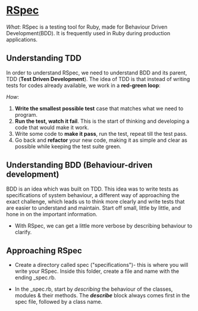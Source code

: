 # [RSpec](https://semaphoreci.com/community/tutorials/getting-started-with-rspec)
_What_: RSpec is a testing tool for Ruby, made for Behaviour Driven Development(BDD). It is frequently used in Ruby during production applications.

## Understanding TDD
In order to understand RSpec, we need to understand BDD and its parent, TDD (**Test Driven Development**). The idea of TDD is that instead of writing tests for codes already available, we work in a **red-green loop**:

_How_: 
1. **Write the smallest possible test** case that matches what we need to program.
2. **Run the test, watch it fail**. This is the start of thinking  and developing a code that would make it work.
3. Write some code to **make it pass**, run the test, repeat till the test pass.
4. Go back and **refactor** your new code, making it as simple and clear as possible while keeping the test suite green.

## **Understanding BDD (Behaviour-driven development)**
BDD is an idea which was built on TDD. This idea was to write tests as specifications of system behaviour, a different way of approaching the exact challenge, which leads us to think more clearly and write tests that are easier to understand and maintain. 
Start off small, little by little, and hone in on the important information.

- With RSpec, we can get a little more verbose by describing behaviour to clarify.

## Approaching RSpec
- Create a directory called spec ("specifications")- this is where you will write your RSpec. Inside this folder, create a file and name with the ending _spec.rb.

- In the _spec.rb, start by _describing_ the behaviour of the classes, modules & their methods. The _**describe**_ block always comes first in the spec file, followed by a class name.
